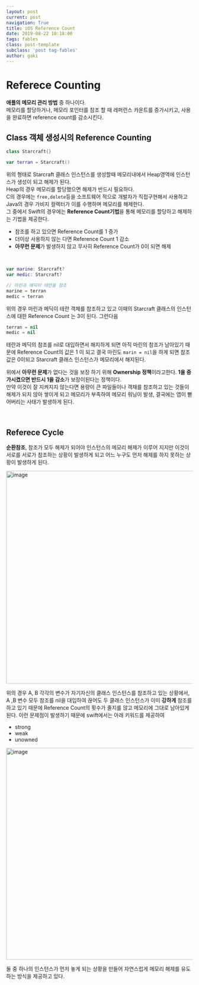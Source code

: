 ```yaml
---
layout: post
current: post
navigation: True
title: iOS Reference Count
date: 2019-08-22 10:18:00
tags: fables
class: post-template
subclass: 'post tag-fables'
author: gaki
---  
```



# Referece Counting  

**애플의 메모리 관리 방법** 중 하나이다.  
메모리를 할당하거나, 메모리 포인터를 참조 할 때 레퍼런스 카운트를 증가시키고, 사용을 완료하면 reference count를 감소시킨다.  

## Class 객체 생성시의 Reference Counting  

```swift
class Starcraft{}

var terran = Starcraft()
```  

위의 형태로 Starcraft 클래스 인스턴스를 생성할때 메모리내에서 Heap영역에 인스턴스가 생성이 되고 해제가 된다.  
Heap의 경우 메모리를 할당했으면 해제가 반드시 필요하다.  
C의 경우에는 `free,delete`등을 소프트웨어 적으로 개발자가 직접구현해서 사용하고 Java의 경우 가비지 컬렉터가 이를 수행하며 메모리를 해제한다.  
그 중에서 Swift의 경우에는 **Reference Count기법**을 통해 메모리를 할당하고 해제하는 기법을 제공한다.  

- 참조를 하고 있으면 Reference Count를 1 증가
- 더이상 사용하지 않는 다면 Reference Count 1 감소
- **아무런 문제**가 발생하지 않고 무사히 Reference Count가 0이 되면 해제 

</br>

```swift
var marine: Starcraft?
var medic: Starcraft?

// 마린과 메딕이 테란을 참조
marine = terran
medic = terran
```  

위의 경우 마린과 메딕이 테란 객체를 참조하고 있고 이때의 Starcraft 클래스의 인스턴스에 대한 Reference Count 는 3이 된다. 그런다음

```swift
terran = nil
medic = nil
```  

테란과 메딕의 참조를 nil로 대입하면서 해지하게 되면 아직 마린의 참조가 남아있기 때문에 Reference Count의 값은 1 이 되고 결국 마린도 `marin = nil`을 하게 되면 참조값은 0이되고 Starcraft 클래스 인스턴스가 메모리에서 해지된다.  

위에서 **아무런 문제**가 없다는 것을 보장 하기 위해 **Ownership 정책**이라고한다. **1을 증가시켰으면 반드시 1을 감소**가 보장이된다는 정책이다.  
만약 이것이 잘 지켜지지 않는다면 용량이 큰 파일들이나 객채를 참조하고 있는 것들이 해제가 되지 않아 쌓이게 되고 메모리가 부족하여 메모리 워닝이 발생, 결국에는 앱이 뻗어버리는 사태가 발생하게 된다.  

</br>

## Referece Cycle  

**순환참조**, 참조가 모두 해제가 되어야 인스턴스의 메모리 해제가 이루어 지지만 이것이 서로를 서로가 참조하는 상황이 발생하게 되고 어느 누구도 먼저 해제를 하지 못하는 상황이 발생하게 된다.

<img width="574" alt="image" src="https://user-images.githubusercontent.com/33486820/58219683-c488e780-7d46-11e9-8421-5c2362e8d964.png">

위의 경우 A, B 각각의 변수가 자기자신의 클래스 인스턴스를 참조하고 있는 상황에서, A ,B 변수 모두 참조를 nil을 대입하여 끊어도 두 클래스 인스턴스가 이미 **강하게** 참조를 하고 있기 때문에 Reference Count의 횟수가 줄지를 않고 메모리에 그대로 남아있게 된다. 이런 문제점이 발생하기 때문에 swift에서는 아래 키워드를 제공하여 

- strong
- weak
- unowned  

<img width="571" alt="image" src="https://user-images.githubusercontent.com/33486820/58219551-4af0f980-7d46-11e9-985f-f640ee6b90f1.png">  

둘 중 하나의 인스턴스가 먼저 놓게 되는 상황을 만들어 자연스럽게 메모리 해제를 유도하는 방식을 제공하고 있다.











